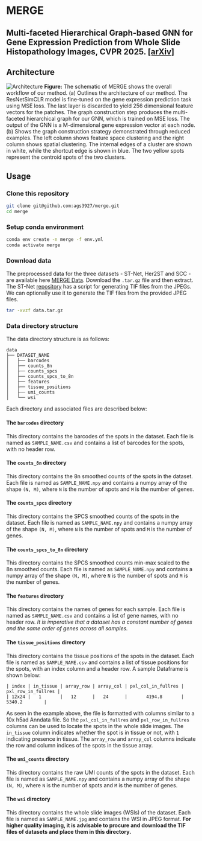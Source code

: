 # MERGE

## Multi-faceted Hierarchical Graph-based GNN for Gene Expression Prediction from Whole Slide Histopathology Images, CVPR 2025. [[arXiv]](https://arxiv.org/abs/2412.02601)


## Architecture
![Architecture](fig/architecture.png)
<b>Figure:</b> The schematic of MERGE shows the overall workflow of our method. (a) Outlines the architecture of our method. The ResNetSimCLR model is fine-tuned on the gene expression prediction task using MSE loss. The last layer is discarded to yield 256 dimensional feature vectors for the patches. The graph construction step produces the multi-faceted hierarchical graph for our GNN,  which is trained on MSE loss. The output of the GNN is a M-dimensional gene expression vector at each node. (b) Shows the graph construction strategy demonstrated through reduced examples. The left column shows feature space clustering and the right column shows spatial clustering. The internal edges of a cluster are shown in white, while the shortcut edge is shown in blue. The two yellow spots represent the centroid spots of the two clusters.

## Usage

### Clone this repository
```bash
git clone git@github.com:ags3927/merge.git
cd merge
```

### Setup conda environment
```bash
conda env create -n merge -f env.yml
conda activate merge
```

### Download data
The preprocessed data for the three datasets - ST-Net, Her2ST and SCC - are available here [MERGE Data](https://drive.google.com/file/d/1Q4fP4ofDessMtCJ0a4GYbN_1XhI_hfkq/view?usp=sharing). Download the `.tar.gz` file and then extract. The ST-Net [repository](https://github.com/bryanhe/ST-Net) has a script for generating TIF files from the JPEGs. We can optionally use it to generate the TIF files from the provided JPEG files.
```bash
tar -xvzf data.tar.gz
```

### Data directory structure
The data directory structure is as follows:
```
data
├── DATASET_NAME
│   ├── barcodes
│   ├── counts_8n
│   ├── counts_spcs
│   ├── counts_spcs_to_8n
│   ├── features
│   ├── tissue_positions
│   ├── umi_counts
│   └── wsi
```
Each directory and associated files are described below:
#### The `barcodes` directory
This directory contains the barcodes of the spots in the dataset. Each file is named as `SAMPLE_NAME.csv` and contains a list of barcodes for the spots, with no header row.

#### The `counts_8n` directory
This directory contains the 8n smoothed counts of the spots in the dataset. Each file is named as `SAMPLE_NAME.npy` and contains a numpy array of the shape `(N, M)`, where `N` is the number of spots and `M` is the number of genes.

#### The `counts_spcs` directory
This directory contains the SPCS smoothed counts of the spots in the dataset. Each file is named as `SAMPLE_NAME.npy` and contains a numpy array of the shape `(N, M)`, where `N` is the number of spots and `M` is the number of genes.

#### The `counts_spcs_to_8n` directory
This directory contains the SPCS smoothed counts min-max scaled to the 8n smoothed counts. Each file is named as `SAMPLE_NAME.npy` and contains a numpy array of the shape `(N, M)`, where `N` is the number of spots and `M` is the number of genes.

#### The `features` directory
This directory contains the names of genes for each sample. Each file is named as `SAMPLE_NAME.csv` and contains a list of gene names, with no header row. <i>It is imperative that a dataset has a constant number of genes and the same order of genes across all samples.</i>

#### The `tissue_positions` directory
This directory contains the tissue positions of the spots in the dataset. Each file is named as `SAMPLE_NAME.csv` and contains a list of tissue positions for the spots, with an index column and a header row. A sample Dataframe is shown below:
```
| index | in_tissue | array_row | array_col | pxl_col_in_fullres | pxl_row_in_fullres |
| 12x24 |   1       |   12      |   24      |       4194.8       |      5340.2        |
```
As seen in the example above, the file is formatted with columns similar to a 10x h5ad Anndata file. So the `pxl_col_in_fullres` and `pxl_row_in_fullres` columns can be used to locate the spots in the whole slide images. The `in_tissue` column indicates whether the spot is in tissue or not, with `1` indicating presence in tissue. The `array_row` and `array_col` columns indicate the row and column indices of the spots in the tissue array.

#### The `umi_counts` directory
This directory contains the raw UMI counts of the spots in the dataset. Each file is named as `SAMPLE_NAME.npy` and contains a numpy array of the shape `(N, M)`, where `N` is the number of spots and `M` is the number of genes.

#### The `wsi` directory
This directory contains the whole slide images (WSIs) of the dataset. Each file is named as `SAMPLE_NAME.jpg` and contains the WSI in JPEG format. <b>For higher quality imaging, it is advisable to procure and download the TIF files of datasets and place them in this directory.</b>

